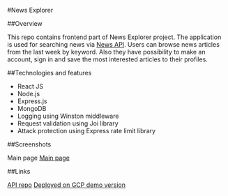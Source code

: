 #News Explorer

##Overview

This repo contains frontend part of News Explorer project. The application is used for searching news via [News API](https://newsapi.org/). Users can browse news articles from the last week by keyword. Also they have possibility to make an account, sign in and save the most interested articles to their profiles. 

##Technologies and features

* React JS
* Node.js
* Express.js
* MongoDB
* Logging using Winston middleware
* Request validation using Joi library
* Attack protection using Express rate limit library

##Screenshots

Main page
[Main page](https://github.com/TatianaBialik/news-explorer-frontend/blob/main/screenshots/the%20whole%20page.png)

##Links

[API repo](https://github.com/TatianaBialik/news-explorer-api)
[Deployed on GCP demo version](https://www.my-news-explorer.students.nomoredomainssbs.ru/)
